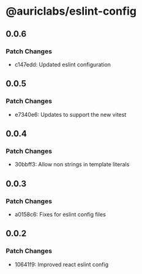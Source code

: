 # @auriclabs/eslint-config

## 0.0.6

### Patch Changes

- c147edd: Updated eslint configuration

## 0.0.5

### Patch Changes

- e7340e6: Updates to support the new vitest

## 0.0.4

### Patch Changes

- 30bbff3: Allow non strings in template literals

## 0.0.3

### Patch Changes

- a0158c6: Fixes for eslint config files

## 0.0.2

### Patch Changes

- 10641f9: Improved react eslint config
